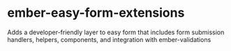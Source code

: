 # ember-easy-form-extensions
Adds a developer-friendly layer to easy form that includes form submission handlers, helpers, components, and integration with ember-validations
